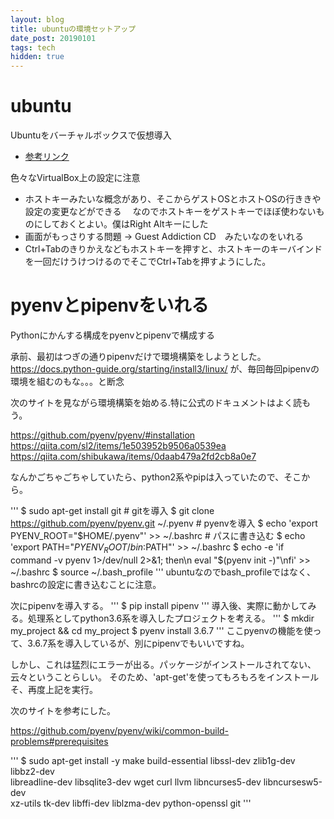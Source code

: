 ```yaml
---
layout: blog
title: ubuntuの環境セットアップ
date_post: 20190101
tags: tech
hidden: true
---
```



# ubuntu
Ubuntuをバーチャルボックスで仮想導入
* [参考リンク](https://qiita.com/pyon_kiti_jp/items/0be8ac17439abf418e48)

色々なVirtualBox上の設定に注意

* ホストキーみたいな概念があり、そこからゲストOSとホストOSの行ききや設定の変更などができる
　なのでホストキーをゲストキーでほぼ使わないものにしておくとよい。僕はRight Altキーにした
* 画面がもっさりする問題 → Guest Addiction CD　みたいなのをいれる
* Ctrl+Tabのきりかえなどもホストキーを押すと、ホストキーのキーバインドを一回だけうけつけるのでそこでCtrl+Tabを押すようにした。


# pyenvとpipenvをいれる
Pythonにかんする構成をpyenvとpipenvで構成する

承前、最初はつぎの通りpipenvだけで環境構築をしようとした。
 https://docs.python-guide.org/starting/install3/linux/
が、毎回毎回pipenvの環境を組むのもな。。。と断念

次のサイトを見ながら環境構築を始める.特に公式のドキュメントはよく読もう。

https://github.com/pyenv/pyenv/#installation
https://qiita.com/sl2/items/1e503952b9506a0539ea
https://qiita.com/shibukawa/items/0daab479a2fd2cb8a0e7

なんかごちゃごちゃしていたら、python2系やpipは入っていたので、そこから。

'''
$ sudo apt-get install git # gitを導入
$ git clone https://github.com/pyenv/pyenv.git ~/.pyenv # pyenvを導入
$ echo 'export PYENV_ROOT="$HOME/.pyenv"' >> ~/.bashrc # パスに書き込む
$ echo 'export PATH="$PYENV_ROOT/bin:$PATH"' >> ~/.bashrc
$ echo -e 'if command -v pyenv 1>/dev/null 2>&1; then\n  eval "$(pyenv init -)"\nfi' >> ~/.bashrc
$ source ~/.bash_profile
'''
ubuntuなのでbash_profileではなく、bashrcの設定に書き込むことに注意。

次にpipenvを導入する。
'''
$ pip install pipenv
'''
導入後、実際に動かしてみる。処理系としてpython3.6系を導入したプロジェクトを考える。
'''
$ mkdir my_project && cd my_project
$ pyenv install 3.6.7
'''
ここpyenvの機能を使って、3.6.7系を導入しているが、別にpipenvでもいいですね。

しかし、これは猛烈にエラーが出る。パッケージがインストールされてない、云々ということらしい。
そのため、'apt-get'を使ってもろもろをインストールそ、再度上記を実行。

次のサイトを参考にした。

https://github.com/pyenv/pyenv/wiki/common-build-problems#prerequisites

'''
$ sudo apt-get install -y make build-essential libssl-dev zlib1g-dev libbz2-dev \
libreadline-dev libsqlite3-dev wget curl llvm libncurses5-dev libncursesw5-dev \
xz-utils tk-dev libffi-dev liblzma-dev python-openssl git
'''








